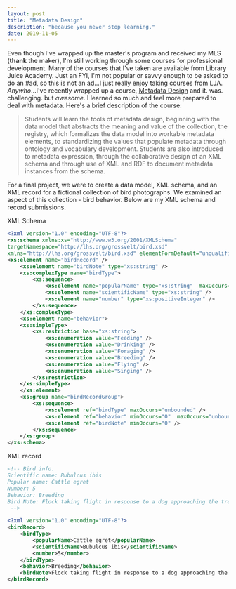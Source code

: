 ```yaml
---
layout: post
title: "Metadata Design"
description: "because you never stop learning."
date: 2019-11-05
---
```


Even though I've wrapped up the master's program and received my MLS (**thank** the maker), I'm still working through some courses for professional development. Many of the courses that I've taken are available from Library Juice Academy. Just an FYI, I'm not popular or savvy enough to be asked to do an #ad, so this is not an ad...I just really enjoy taking courses from LJA. *Anywho*...I've recently wrapped up a course, [Metadata Design](https://www.libraryjuiceacademy.com/105-metadata-design.php) and it. was. challenging. but *awesome*. I learned so much and feel more prepared to deal with metadata. Here's a brief description of the course:
> Students will learn the tools of metadata design, beginning with the data model that abstracts the meaning and value of the collection, the registry, which formalizes the data model into workable metadata elements, to standardizing the values that populate metadata through ontology and vocabulary development. Students are also introduced to metadata expression, through the collaborative design of an XML schema and through use of XML and RDF to document metadata instances from the schema.


For a final project, we were to create a data model, XML schema, and an XML record for a fictional collection of bird photographs. We examined an aspect of this collection - bird behavior. Below are my XML schema and record submissions.

XML Schema 

```xml
<?xml version="1.0" encoding="UTF-8"?>
<xs:schema xmlns:xs="http://www.w3.org/2001/XMLSchema"
targetNamespace="http://lhs.org/grossvelt/bird.xsd"
xmlns="http://lhs.org/grossvelt/bird.xsd" elementFormDefault="unqualified">
<xs:element name="birdRecord" />
	<xs:element name="birdNote" type="xs:string" />
	<xs:complexType name="birdType">
		<xs:sequence>
			<xs:element name="popularName" type="xs:string"  maxOccurs="unbounded" /> 
			<xs:element name="scientificName" type="xs:string" />
			<xs:element name="number" type="xs:positiveInteger" />
		</xs:sequence>
	</xs:complexType>
	<xs:element name="behavior">
	<xs:simpleType>
		<xs:restriction base="xs:string">
			<xs:enumeration value="Feeding" />
			<xs:enumeration value="Drinking" />
			<xs:enumeration value="Foraging" />
			<xs:enumeration value="Breeding" />
			<xs:enumeration value="Flying" />
			<xs:enumeration value="Singing" />
		</xs:restriction>
	</xs:simpleType>
	</xs:element>
	<xs:group name="birdRecordGroup">
		<xs:sequence>
			<xs:element ref="birdType" maxOccurs="unbounded" />
			<xs:element ref="behavior" minOccurs="0"  maxOccurs="unbounded" /> 
			<xs:element ref="birdNote" minOccurs="0" />
		</xs:sequence>
	</xs:group>
</xs:schema>
```

XML record

```xml
<!-- Bird info.
Scientific name: Bubulcus ibis
Popular name: Cattle egret
Number: 5
Behavior: Breeding
Bird Note: Flock taking flight in response to a dog approaching the tree.
 -->

<?xml version="1.0" encoding="UTF-8"?>
<birdRecord>
	<birdType>
		<popularName>Cattle egret</popularName>
		<scientificName>Bubulcus ibis</scientificName>
		<number>5</number>
	</birdType>
	<behavior>Breeding</behavior>
	<birdNote>Flock taking flight in response to a dog approaching the tree.</birdNote>
</birdRecord>
```
